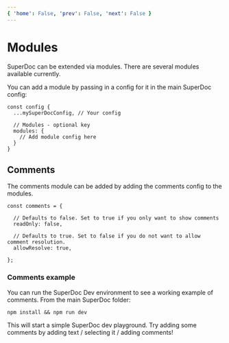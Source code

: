 ```yaml
---
{ 'home': False, 'prev': False, 'next': False }
---
```


# Modules

SuperDoc can be extended via modules. There are several modules available currently.

You can add a module by passing in a config for it in the main SuperDoc config:
```
const config {
  ...mySuperDocConfig, // Your config

  // Modules - optional key
  modules: {
    // Add module config here
  }
}
```

## Comments

The comments module can be added by adding the comments config to the modules.

```
const comments = {
  
  // Defaults to false. Set to true if you only want to show comments
  readOnly: false, 

  // Defaults to true. Set to false if you do not want to allow comment resolution.
  allowResolve: true,

};
```

### Comments example

You can run the SuperDoc Dev environment to see a working example of comments. From the main SuperDoc folder:
```
npm install && npm run dev
```

This will start a simple SuperDoc dev playground. Try adding some comments by adding text / selecting it / adding comments!


